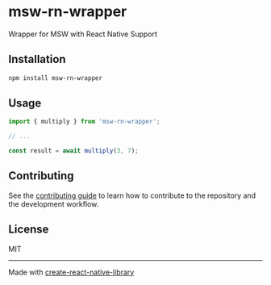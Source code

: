 # msw-rn-wrapper

Wrapper for MSW with React Native Support 

## Installation

```sh
npm install msw-rn-wrapper
```

## Usage

```js
import { multiply } from 'msw-rn-wrapper';

// ...

const result = await multiply(3, 7);
```

## Contributing

See the [contributing guide](CONTRIBUTING.md) to learn how to contribute to the repository and the development workflow.

## License

MIT

---

Made with [create-react-native-library](https://github.com/callstack/react-native-builder-bob)
